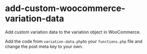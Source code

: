# add-custom-woocommerce-variation-data
Add custom variation data to the variation object in WooCommerce.

Add the code from `variation-data.php`to your `functions.php` file and change the post meta key to your own.
